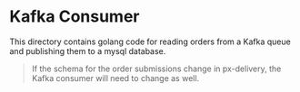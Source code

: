 # Kafka Consumer

This directory contains golang code for reading orders from a Kafka queue and publishing them to a mysql database.

> If the schema for the order submissions change in px-delivery, the Kafka consumer will need to change as well. 